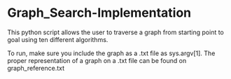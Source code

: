 # Graph_Search-Implementation
This python script allows the user to traverse a graph from starting point to goal using ten different algorithms.

To run, make sure you include the graph as a .txt file as sys.argv[1].
The proper representation of a graph on a .txt file can be found on graph_reference.txt

